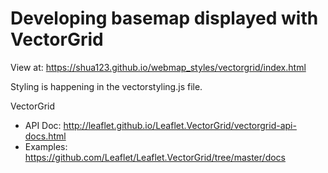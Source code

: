 # Developing basemap displayed with VectorGrid

View at: https://shua123.github.io/webmap_styles/vectorgrid/index.html

Styling is happening in the vectorstyling.js file. 

VectorGrid 
- API Doc: http://leaflet.github.io/Leaflet.VectorGrid/vectorgrid-api-docs.html
- Examples: https://github.com/Leaflet/Leaflet.VectorGrid/tree/master/docs